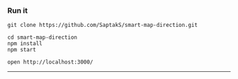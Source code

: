 ### Run it

    git clone https://github.com/SaptakS/smart-map-direction.git

    cd smart-map-direction
    npm install
    npm start

    open http://localhost:3000/

---
